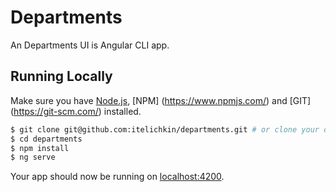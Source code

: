 # Departments

An Departments UI is Angular CLI app.

## Running Locally

Make sure you have [Node.js](http://nodejs.org/), [NPM] (https://www.npmjs.com/) and [GIT] (https://git-scm.com/) installed.

```sh
$ git clone git@github.com:itelichkin/departments.git # or clone your own fork
$ cd departments
$ npm install
$ ng serve
```

Your app should now be running on [localhost:4200](http://localhost:4200/).
